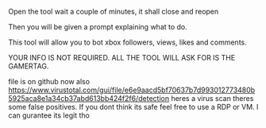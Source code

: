 Open the tool wait a couple of minutes, it shall close and reopen

Then you will be given a prompt explaining what to do. 

This tool will allow you to bot xbox  followers, views, likes and comments.

YOUR INFO IS NOT REQUIRED. ALL THE TOOL WILL ASK FOR IS THE GAMERTAG.

file is on github now also https://www.virustotal.com/gui/file/e6e9aacd5bf70637b7d993012773480b5925aca8e1a34cb37abd613bb424f2f6/detection heres a virus scan theres some false positives. If you dont think its safe feel free to use a RDP or VM. I can gurantee its legit tho